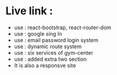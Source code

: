 <h1>Live link : </h1>
<ul>
<li>use : react-bootstrap, react-router-dom</li>
<li>use : google sing In</li>
<li>use : email password login system</li>
<li>use : dynamic route system</li>
<li>use : six services of gym-center</li>
<li>use : added extra two section</li>
<li>It is also a responsve site</li>
</ul>
